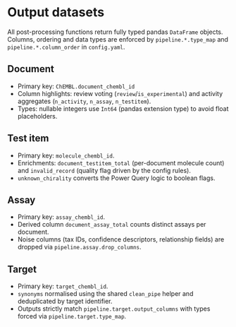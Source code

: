 # Output datasets

All post-processing functions return fully typed pandas ``DataFrame`` objects.
Columns, ordering and data types are enforced by ``pipeline.*.type_map`` and
``pipeline.*.column_order`` in ``config.yaml``.

## Document

* Primary key: ``ChEMBL.document_chembl_id``
* Column highlights: review voting (``review``/``is_experimental``) and activity
  aggregates (``n_activity``, ``n_assay``, ``n_testitem``).
* Types: nullable integers use ``Int64`` (pandas extension type) to avoid float
  placeholders.

## Test item

* Primary key: ``molecule_chembl_id``.
* Enrichments: ``document_testitem_total`` (per-document molecule count) and
  ``invalid_record`` (quality flag driven by the config rules).
* ``unknown_chirality`` converts the Power Query logic to boolean flags.

## Assay

* Primary key: ``assay_chembl_id``.
* Derived column ``document_assay_total`` counts distinct assays per document.
* Noise columns (tax IDs, confidence descriptors, relationship fields) are
  dropped via ``pipeline.assay.drop_columns``.

## Target

* Primary key: ``target_chembl_id``.
* ``synonyms`` normalised using the shared ``clean_pipe`` helper and deduplicated
  by target identifier.
* Outputs strictly match ``pipeline.target.output_columns`` with types forced via
  ``pipeline.target.type_map``.
